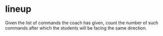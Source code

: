 # lineup
Given the list of commands the coach has given, count the number of such commands after which the students will be facing the same direction.
